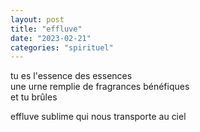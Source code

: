 ```yaml
---
layout: post
title: "effluve"
date: "2023-02-21"
categories: "spirituel"
---
```


tu es l'essence des essences  
une urne remplie de fragrances bénéfiques  
et tu brûles  

effluve sublime qui nous transporte au ciel  
